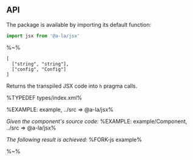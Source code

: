 ## API

The package is available by importing its default function:

```js
import jsx from '@a-la/jsx'
```

%~%

```## jsx => string
[
  ["string", "string"],
  ["config", "Config"]
]
```

Returns the transpiled JSX code into `h` pragma calls.

%TYPEDEF types/index.xml%

%EXAMPLE: example, ../src => @a-la/jsx%

*Given the component's source code:*
%EXAMPLE: example/Component, ../src => @a-la/jsx%

*The following result is achieved:*
%FORK-js example%

%~%